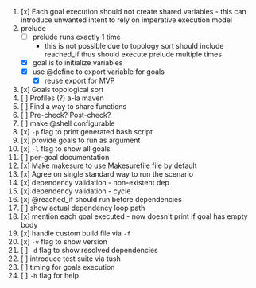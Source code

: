 
1.  [x] Each goal execution should not create shared variables - this can introduce unwanted intent to rely on imperative execution model
2.  prelude
    - [ ] prelude runs exactly 1 time
        - this is not possible due to topology sort should include reached_if thus should execute prelude multiple times
    - [x] goal is to initialize variables
    - [x] use @define to export variable for goals
        - [x] reuse export for MVP
3.  [x] Goals topological sort
4.  [ ] Profiles (?) a-la maven
5.  [ ] Find a way to share functions
6.  [ ] Pre-check? Post-check?
7.  [ ] make @shell configurable
8.  [x] `-p` flag to print generated bash script 
9.  [x] provide goals to run as argument
10. [x] `-l` flag to show all goals
11. [ ] per-goal documentation
12. [x] Make makesure to use Makesurefile file by default 
13. [x] Agree on single standard way to run the scenario
14. [x] dependency validation - non-existent dep
15. [x] dependency validation - cycle
16. [x] @reached_if should run before dependencies
17. [ ] show actual dependency loop path
18. [x] mention each goal executed - now doesn't print if goal has empty body
19. [x] handle custom build file via `-f`
20. [x] `-v` flag to show version 
21. [ ] `-d` flag to show resolved dependencies
22. [ ] introduce test suite via tush
23. [ ] timing for goals execution 
24. [ ] `-h` flag for help 